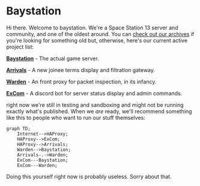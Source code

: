 # Baystation

Hi there. Welcome to baystation. We're a Space Station 13 server and community, and one of the oldest around. You can [check out our archives](https://github.com/orgs/Baystation12/repositories) if you're looking for something old but, otherwise, here's our current active project list:

[**Baystation**](https://github.com/Baystation12/Baystation12) - The actual game server.

[**Arrivals**](https://github.com/Baystation12/Arrivals) - A new joinee terms display and filtration gateway.

[**Warden**](https://github.com/Baystation12/Warden) - An front proxy for packet inspection, in its infancy.

[**ExCom**](https://github.com/Baystation12/ExCom) - A discord bot for server status display and admin commands.

right now we're still in testing and sandboxing and might not be running exactly what's published. When we *are* ready, we'll recommend something like this to people who want to run our stuff themselves:

```mermaid
graph TD;
    Internet-->HAProxy;
    HAProxy-->ExCom;
    HAProxy-->Arrivals;
    Warden-->Baystation;
    Arrivals-.->Warden;
    ExCom---Baystation;
    ExCom---Warden;
```
 Doing this yourself right now is probably useless. Sorry about that.
